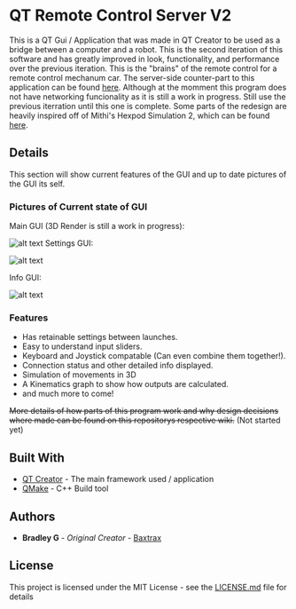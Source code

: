# QT Remote Control Server V2

This is a QT Gui / Application that was made in QT Creator to be used as a bridge between a computer and a robot. This is the second iteration of this software and has greatly improved in look, functionality, and performance over the previous iteration. This is the "brains" of the remote control for a remote control mechanum car. The server-side counter-part to this application can be found [here](https://github.com/baxtrax/QT-Remote-Control-Server). Although at the momment this program does not have networking funcionality as it is still a work in progress. Still use the previous iterration until this one is complete. Some parts of the redesign are heavily inspired off of Mithi's Hexpod Simulation 2, which can be found [here](https://github.com/mithi/hexapod).

## Details

This section will show current features of the GUI and up to date pictures of the GUI its self.

### Pictures of Current state of GUI
Main GUI (3D Render is still a work in progress):

![alt text](https://github.com/baxtrax/QT-Remote-Control-Server_V2/blob/master/GUI-PIC/Showcase.gif)
Settings GUI:

![alt text](https://github.com/baxtrax/QT-Remote-Control-Server_V2/blob/master/GUI-PIC/RemoteControlV2_2.PNG)

Info GUI:

![alt text](https://github.com/baxtrax/QT-Remote-Control-Server_V2/blob/master/GUI-PIC/RemoteControlV2_3.PNG)

### Features
* Has retainable settings between launches.
* Easy to understand input sliders.
* Keyboard and Joystick compatable (Can even combine them together!).
* Connection status and other detailed info displayed.
* Simulation of movements in 3D
* A Kinematics graph to show how outputs are calculated.
* and much more to come!

~~More details of how parts of this program work and why design decisions where made can be found on this repositorys respective wiki.~~ (Not started yet)

## Built With

* [QT Creator](https://www.qt.io/download) - The main framework used / application
* [QMake](https://doc.qt.io/archives/3.3/qmake-manual-2.html) - C++ Build tool

## Authors

* **Bradley G** - *Original Creator* - [Baxtrax](https://github.com/baxtrax)

## License

This project is licensed under the MIT License - see the [LICENSE.md](LICENSE.md) file for details
